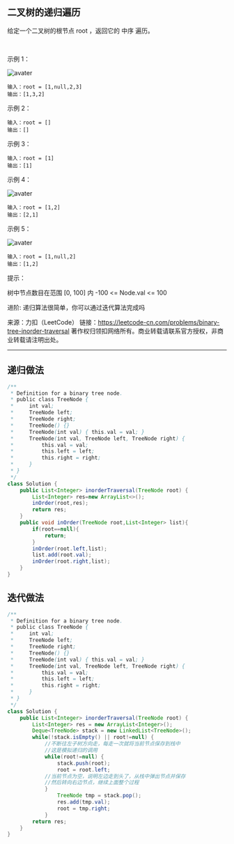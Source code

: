 ## 二叉树的递归遍历
给定一个二叉树的根节点 root ，返回它的 中序 遍历。

 

示例 1：

![avater](https://assets.leetcode.com/uploads/2020/09/15/inorder_1.jpg)
```
输入：root = [1,null,2,3]
输出：[1,3,2]
```
示例 2：
```
输入：root = []
输出：[]
```
示例 3：
```
输入：root = [1]
输出：[1]
```
示例 4：

![avater](https://assets.leetcode.com/uploads/2020/09/15/inorder_5.jpg)
```
输入：root = [1,2]
输出：[2,1]
```
示例 5：

![avater](https://assets.leetcode.com/uploads/2020/09/15/inorder_4.jpg)
```
输入：root = [1,null,2]
输出：[1,2] 
```
提示：

树中节点数目在范围 [0, 100] 内
-100 <= Node.val <= 100
 

进阶: 递归算法很简单，你可以通过迭代算法完成吗

来源：力扣（LeetCode）
链接：https://leetcode-cn.com/problems/binary-tree-inorder-traversal
著作权归领扣网络所有。商业转载请联系官方授权，非商业转载请注明出处。

---
## 递归做法

```java
/**
 * Definition for a binary tree node.
 * public class TreeNode {
 *     int val;
 *     TreeNode left;
 *     TreeNode right;
 *     TreeNode() {}
 *     TreeNode(int val) { this.val = val; }
 *     TreeNode(int val, TreeNode left, TreeNode right) {
 *         this.val = val;
 *         this.left = left;
 *         this.right = right;
 *     }
 * }
 */
class Solution {
    public List<Integer> inorderTraversal(TreeNode root) {
        List<Integer> res=new ArrayList<>();
        inOrder(root,res);
        return res;
    }
    public void inOrder(TreeNode root,List<Integer> list){
        if(root==null){
            return;
        }
        inOrder(root.left,list);
        list.add(root.val);
        inOrder(root.right,list);
    }
}
```

## 迭代做法
```java
/**
 * Definition for a binary tree node.
 * public class TreeNode {
 *     int val;
 *     TreeNode left;
 *     TreeNode right;
 *     TreeNode() {}
 *     TreeNode(int val) { this.val = val; }
 *     TreeNode(int val, TreeNode left, TreeNode right) {
 *         this.val = val;
 *         this.left = left;
 *         this.right = right;
 *     }
 * }
 */
class Solution {
	public List<Integer> inorderTraversal(TreeNode root) {
		List<Integer> res = new ArrayList<Integer>();
		Deque<TreeNode> stack = new LinkedList<TreeNode>();
		while(!stack.isEmpty() || root!=null) {
			//不断往左子树方向走，每走一次就将当前节点保存到栈中
			//这是模拟递归的调用
			while(root!=null) {
				stack.push(root);
				root = root.left;
			//当前节点为空，说明左边走到头了，从栈中弹出节点并保存
			//然后转向右边节点，继续上面整个过程
			}
			    TreeNode tmp = stack.pop();
			    res.add(tmp.val);   
			    root = tmp.right;
			}
		return res;
	}
}
```